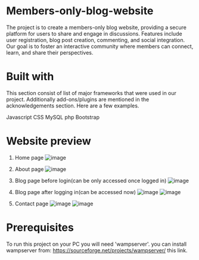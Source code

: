 # Members-only-blog-website
The project is to create a members-only blog website, providing a secure platform for users to share and engage in discussions. Features include user registration, blog post creation, commenting, and social integration. Our goal is to foster an interactive community where members can connect, learn, and share their perspectives.

# Built with
This section consist of list of major frameworks that were used in our project. Additionally add-ons/plugins are mentioned in the acknowledgements section. Here are a few examples.

Javascript
CSS
MySQL
php
Bootstrap

# Website preview
1. Home page
![image](https://github.com/vishwandoshi/Members-only-blog-website/assets/97663916/78d628f3-903d-4d51-8fed-5ede93b311e3)

2. About page
![image](https://github.com/vishwandoshi/Members-only-blog-website/assets/97663916/cebbb8bb-8374-445f-81b2-e136cc4279c2)

3. Blog page before login(can be only accessed once logged in)
![image](https://github.com/vishwandoshi/Members-only-blog-website/assets/97663916/0bb4fe43-fd45-48f3-8c83-524d36f1f9da)

4. Blog page after logging in(can be accessed now)
![image](https://github.com/vishwandoshi/Members-only-blog-website/assets/97663916/ff17dad0-1fde-4af8-b7d0-ea581c489b8f)
![image](https://github.com/vishwandoshi/Members-only-blog-website/assets/97663916/f65bf73a-db67-4d94-80fa-802133fac25c)

5. Contact page
![image](https://github.com/vishwandoshi/Members-only-blog-website/assets/97663916/ab055ee5-0cea-4c96-b188-e0831c10e755)
![image](https://github.com/vishwandoshi/Members-only-blog-website/assets/97663916/c04eb155-2330-40e5-b973-bae8dd0efff7)

# Prerequisites
To run this project on your PC you will need 'wampserver'.
you can install wampserver from: https://sourceforge.net/projects/wampserver/    this link.









